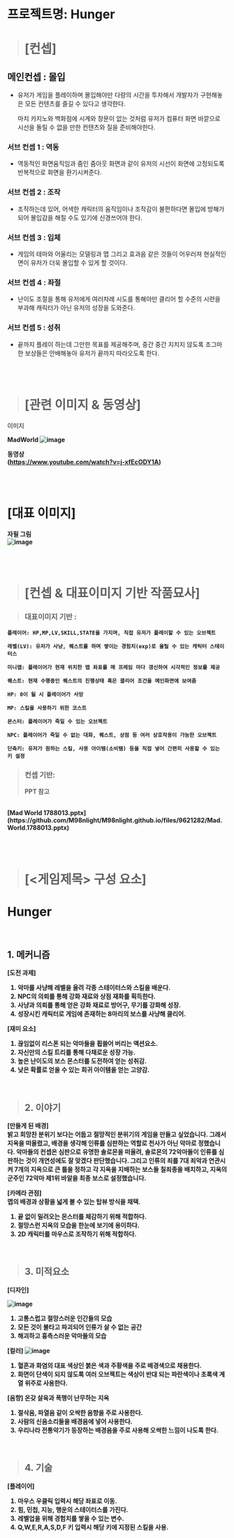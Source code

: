 # 프로젝트명: Hunger

 > # [컨셉]

## 메인컨셉 : 몰입

- 유저가 게임을 플레이하며 몰입해야만 다량의 시간을 투자해서 개발자가 구현해놓은 모든 컨텐츠를 즐길 수 있다고 생각한다.

  마치 카지노와 백화점에 시계와 창문이 없는 것처럼 유저가 컴퓨터 화면 바깥으로 시선을 돌릴 수 없을 만한 컨텐츠와 질을 준비해야한다.
### 서브 컨셉 1 : 역동

- 역동적인 화면움직임과 줌인 줌아웃 화면과 같이 유저의 시선이 화면에 고정되도록 반복적으로 화면을 환기시켜준다.

### 서브 컨셉 2 : 조작

- 조작하는데 있어, 어색한 캐릭터의 움직임이나 조작감이 불편하다면 몰입에 방해가 되어 몰입감을 해칠 수도 있기에 신경쓰어야 한다.

### 서브 컨셉 3 : 입체

- 게임의 테마와 어울리는 모델링과 맵 그리고 효과음 같은 것들이 어우러져 현실적인 면이 유저가 더욱 몰입할 수 있게 할 것이다. 

### 서브 컨셉 4 : 좌절

- 난이도 조절을 통해 유저에게 여러차례 시도를 통해야만 클리어 할 수준의 시련을 부과해 캐릭터가 아닌 유저의 성장을 도와준다.

### 서브 컨셉 5 : 성취

- 끝까지 플레이 하는데 그만한 목표를 제공해주며, 중간 중간 지치지 않도록 조그마한 보상들은 안배해놓아 유저가 끝까지 따라오도록 한다.

<br><br>

> # [관련 이미지 & 동영상]

  이미지

 <B>MadWorld
  ![image](https://user-images.githubusercontent.com/81145857/191634394-d4a1af0e-bbf4-4762-905c-9875a3ca4b8e.png)[](https://www.youtube.com/watch?v=j-xfEcODY1A)

  동영상 <br>
  (https://www.youtube.com/watch?v=j-xfEcODY1A)
  



<br><br>

# [대표 이미지]
<B>자필 그림
<br>
![image](https://user-images.githubusercontent.com/81145857/191635233-0ea5e641-48bc-4178-ad61-180976132daa.png)

<br><br>

> # [컨셉 & 대표이미지 기반 작품묘사]

> ### 대표이미지 기반 :
    플레이어: HP,MP,LV,SKILL,STATE을 가지며, 직접 유저가 플레이할 수 있는 오브젝트 

    레벨(LV): 유저가 사냥, 퀘스트를 하며 쌓이는 경험치(exp)로 올릴 수 있는 캐릭터 스테이터스

    미니맵: 플레이어가 현재 위치한 맵 좌표를 매 프레임 마다 갱신하여 시각적인 정보를 제공

    퀘스트: 현재 수행중인 퀘스트의 진행상태 혹은 클리어 조건을 메인화면에 보여줌

    HP: 0이 될 시 플레이어가 사망

    MP: 스킬을 사용하기 위한 코스트

    몬스터: 플레이어가 죽일 수 있는 오브젝트 

    NPC: 플레이어가 죽일 수 없는 대화, 퀘스트, 상점 등 여러 상호작용이 가능한 오브젝트

    단축키: 유저가 원하는 스킬, 사용 아이템(소비탬) 등을 직접 넣어 간편히 사용할 수 있는 키 설정

> ### 컨셉 기반:
  > PPT 참고
  <br>
  [Mad World 1788013.pptx](https://github.com/M98nlight/M98nlight.github.io/files/9621282/Mad.World.1788013.pptx)


<br><br>

> # [<게임제목> 구성 요소]

 #  Hunger

<br>

## 1. 메커니즘

[도전 과제]

1. 악마를 사냥해 레벨을 올려 각종 스테이터스와 스킬을 배운다.
2. NPC의 의뢰를 통해 강화 재료와 상점 재화를 획득한다.
2. 사냥과 의뢰를 통해 얻은 강화 재료로 방어구, 무기를 강화해 성장.
2. 성장시킨 캐릭터로 게임에 존재하는 8마리의 보스를 사냥해 클리어.


[재미 요소]

1. 끊임없이 리스폰 되는 악마들을 휩쓸어 버리는 액션요소.
2. 자신만의 스킬 트리를 통해 다채로운 성장 가능.
2. 높은 난이도의 보스 몬스터를 도전하여 얻는 성취감.
2. 낮은 확률로 얻을 수 있는 희귀 아이템을 얻는 고양감.



<br>

> ## 2. 이야기

[만들게 된 배경]  
밝고 희망찬 분위기 보다는 어둡고 절망적인 분위기의 게임을 만들고 싶었습니다.
 그래서 지옥을 떠올렸고, 배경을 생각해 인류를 심판하는 역할로 천사가 아닌 악마로 정했습니다. 악마들의 컨셉은 심판으로 유명한 솔로몬을 떠올려, 솔로몬의 72악마들이 인류를 심판하는 것이 개연성에도 잘 맞겠다 판단했습니다. 
 그리고 인류의 죄를 7대 죄악과 연관시켜 7개의 지옥으로 큰 틀을 정하고 각 지옥을 지배하는 보스들 칠죄종을 배치하고, 지옥의 군주인 72악마 제1위 바알을 최종 보스로 설정했습니다.


[카메라 관점]  
맵의 배경과 상황을 넓게 볼 수 있는 탑뷰 방식을 채택.
1. 끝 없이 밀려오는 몬스터를 체감하기 위해 적합하다.
1. 절망스런 지옥의 모습을 한눈에 보기에 용이하다.
1. 2D 캐릭터를 마우스로 조작하기 위해 적합하다.



<br>

> ## 3. 미적요소

[디자인]

![image](https://user-images.githubusercontent.com/81145857/191639014-a878b242-1f4e-4a1b-860f-87dce609b4d3.png)
<br>
1. 고통스럽고 절망스러운 인간들의 모습
1. 모든 것이 불타고 파괴되어 인류가 살 수 없는 공간
1. 해괴하고 흉측스러운 악마들의 모습

[컬러]
![image](https://user-images.githubusercontent.com/81145857/191639241-23f3b0a4-dd61-4894-93f8-95ad51396560.png)
<br>
1. 혈흔과 화염의 대표 색상인 붉은 색과 주황색을 주로 배경색으로 채용한다.
1. 화면이 단색이 되지 않도록 여러 오브젝트는 색상이 반대 되는 파란색이나 초록색 계열 위주로 사용한다.





 [음향]
온갖 살육과 폭행이 난무하는 지옥

1. 절삭음, 파열음 같이 오싹한 음향을 주로 사용한다.
1. 사람의 신음소리들을 배경음에 넣어 사용한다.
1. 우리나라 전통악기가 등장하는 배경음을 주로 사용해 오싹한 느낌이 나도록 한다.


<br>

 > ## 4. 기술
 [플레이어]
1. 마우스 우클릭 입력시 해당 좌표로 이동.
1. 힘, 민첩, 지능, 행운의 스테이터스를 가진다.
1. 레벨업을 위해 경험치를 쌓을 수 있는 변수.
1. Q,W,E,R,A,S,D,F 키 입력시 해당 키에 지정된 스킬을 사용.

